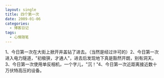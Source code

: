 ```yaml
---
layout: single
title: 四个第一次
date: 2009-01-06
categories:
  - 博客日记
tags:
  - 心情随笔
---
```


1、今日第一次在大街上掀开井盖钻了进去。（当然是经过许可的）2、今日第一次进入电力隧道，\"初极狭，才通人\"，进去后发现地下真是豁然开朗，别有洞天。3、今日第一次使用单反相机，一个字儿，\"沉！\"4、今日第一次近距离接近数十万伏特高压的设备。
